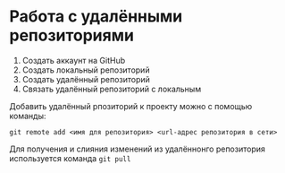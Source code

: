 # Работа с удалёнными репозиториями

1. Создать аккаунт на GitHub
2. Создать локальный репозиторий
3. Создать удалённый репозиторий
4. Связать удалённый репозиторий с локальным

Добавить удалённый рпозиторий к проекту можно с помощью команды:
```
git remote add <имя для репозитория> <url-адрес репозитория в сети>
```
Для получения и слияния изменений из удалённонго репозитория используется команда `git pull`
